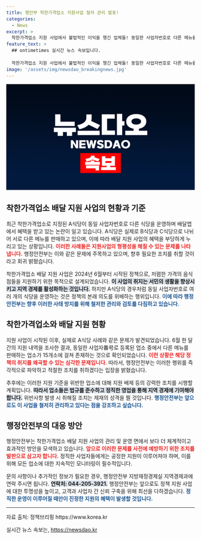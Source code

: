 ```yaml
---
title: 행안부 착한가격업소 지원사업 철저 관리 발표!
categories:
  - News
excerpt: >
  착한가격업소 지원 사업에서 불법적인 이익을 챙긴 업체들! 동일한 사업자번호로 다른 메뉴를 판매하며 배달 혜택을 가로채는 이들은 누구일까? 행안부의 철저한 조사가 시작된다!
feature_text: >
  ## ontimetimes 실시간 뉴스 속보입니다.

  착한가격업소 지원 사업에서 불법적인 이익을 챙긴 업체들! 동일한 사업자번호로 다른 메뉴를 판매하며 배달 혜택을 가로채는 이들은 누구일까? 행안부의 철저한 조사가 시작된다!
image: '/assets/img/newsdao_breakingnews.jpg'
---
```


<p><img src="/assets/img/newsdao_breakingnews.jpg" alt="ontimetimes 속보" /></p>

<h2 data-ke-size="size26">착한가격업소 배달 지원 사업의 현황과 기준</h2>

<p data-ke-size="size16">최근 착한가격업소로 지정된 A식당이 동일 사업자번호로 다른 식당을 운영하며 배달앱에서 혜택을 받고 있는 논란이 일고 있습니다. A식당은 실제로 B식당과 C식당으로 나뉘어 서로 다른 메뉴를 판매하고 있으며, 이에 따라 배달 지원 사업의 혜택을 부당하게 누리고 있는 상황입니다. <b><span style="color: #ee2323;">이러한 사례들은 지원사업의 형평성을 해칠 수 있는 문제를 나타냅니다.</span></b> 행정안전부는 이와 같은 문제에 주목하고 있으며, 향후 필요한 조치를 취할 것이라고 회귀 밝혔습니다.</p>

<p data-ke-size="size16">착한가격업소 배달 지원 사업은 2024년 6월부터 시작된 정책으로, 저렴한 가격의 음식점들을 지원하기 위한 목적으로 설계되었습니다. <b><span style="background-color: #21538527;">이 사업의 취지는 서민의 생활을 향상시키고 지역 경제를 활성화하는 것입니다.</span></b> 하지만 A식당의 경우처럼 동일 사업자번호로 여러 개의 식당을 운영하는 것은 정책의 본래 의도를 위배하는 행위입니다. <b><span style="color: #1a5490;">이에 따라 행정안전부는 향후 이러한 사태 방지를 위해 철저한 관리와 검토를 다짐하고 있습니다.</span></b></p>

<h2 data-ke-size="size26">착한가격업소와 배달 지원 현황</h2>

<p data-ke-size="size16">지원 사업이 시작된 이후, 실제로 A식당 사례와 같은 문제가 발견되었습니다. 6월 한 달 간의 지원 내역을 조사한 결과, 동일한 사업자番号로 등록된 업소 중에서 다른 메뉴를 판매하는 업소가 15개소에 걸쳐 존재하는 것으로 확인되었습니다. <b><span style="color: #ee2323;">이런 상황은 해당 정책의 취지를 왜곡할 수 있는 심각한 문제입니다.</span></b> 따라서, 행정안전부는 이러한 행위를 즉각적으로 파악하고 적절한 조치를 취하겠다는 입장을 밝혔습니다.</p>

<p data-ke-size="size16">추후에는 이러한 지원 기준을 위반한 업소에 대해 지원 배제 등의 강력한 조치를 시행할 계획입니다. <b><span style="background-color: #21538527;">따라서 업소들은 법규를 준수하고 정직한 영업을 통해 지역 경제에 기여해야 합니다.</span></b> 위반사항 발생 시 취해질 조치는 제재의 성격을 띌 것입니다. <b><span style="color: #1a5490;">행정안전부는 앞으로도 이 사업을 철저히 관리하고 있다는 점을 강조하고 싶습니다.</span></b></p>

<h2 data-ke-size="size26">행정안전부의 대응 방안</h2>

<p data-ke-size="size16">행정안전부는 착한가격업소 배달 지원 사업의 관리 및 운영 면에서 보다 더 체계적이고 효과적인 방안을 모색하고 있습니다. <b><span style="color: #ee2323;">앞으로 이러한 문제를 사전에 예방하기 위한 조치를 발판으로 삼고자 합니다.</span></b> 정직한 사업자들에게는 공정한 지원이 이루어져야 하며, 이를 위해 모든 업소에 대한 지속적인 모니터링이 필수적입니다.</p>

<p data-ke-size="size16">문의 사항이나 추가적인 정보가 필요한 경우, 행정안전부 지방재정경제실 지역경제과에 연락 주시면 됩니다. <b><span style="background-color: #21538527;">연락처: 044-205-3921.</span></b> 행정안전부는 앞으로도 정책 지원 사업에 대한 투명성을 높이고, 고객과 사업자 간 신뢰 구축을 위해 최선을 다하겠습니다. <b><span style="color: #1a5490;">정직한 운영이 이루어질 때만이 진정한 지원의 혜택이 발생할 것입니다.</span></b></p>

<hr>

<p data-ke-size="size16">자료 출처: 정책브리핑 https://www.korea.kr</p>
실시간 뉴스 속보는, <a href="https://newsdao.kr" rel="dofollow">https://newsdao.kr</a>


